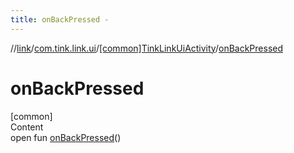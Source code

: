 ```yaml
---
title: onBackPressed -
---
```

//[link](../../index.md)/[com.tink.link.ui](../index.md)/[[common]TinkLinkUiActivity](index.md)/[onBackPressed](on-back-pressed.md)



# onBackPressed  
[common]  
Content  
open fun [onBackPressed](on-back-pressed.md)()  



